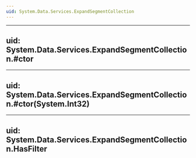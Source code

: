 ```yaml
---
uid: System.Data.Services.ExpandSegmentCollection
---
```


---
uid: System.Data.Services.ExpandSegmentCollection.#ctor
---

---
uid: System.Data.Services.ExpandSegmentCollection.#ctor(System.Int32)
---

---
uid: System.Data.Services.ExpandSegmentCollection.HasFilter
---
